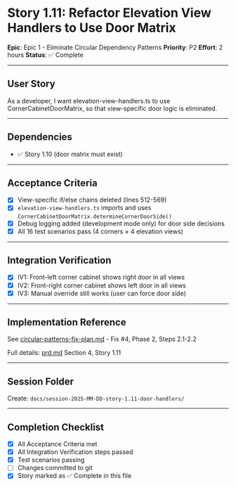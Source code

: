 # Story 1.11: Refactor Elevation View Handlers to Use Door Matrix

**Epic**: Epic 1 - Eliminate Circular Dependency Patterns
**Priority**: P2
**Effort**: 2 hours
**Status**: ✅ Complete

---

## User Story

As a developer,
I want elevation-view-handlers.ts to use CornerCabinetDoorMatrix,
so that view-specific door logic is eliminated.

---

## Dependencies

- ✅ Story 1.10 (door matrix must exist)

---

## Acceptance Criteria

- [x] View-specific if/else chains deleted (lines 512-569)
- [x] `elevation-view-handlers.ts` imports and uses `CornerCabinetDoorMatrix.determineCornerDoorSide()`
- [x] Debug logging added (development mode only) for door side decisions
- [x] All 16 test scenarios pass (4 corners × 4 elevation views)

---

## Integration Verification

- [x] IV1: Front-left corner cabinet shows right door in all views
- [x] IV2: Front-right corner cabinet shows left door in all views
- [x] IV3: Manual override still works (user can force door side)

---

## Implementation Reference

See [circular-patterns-fix-plan.md](../circular-patterns-fix-plan.md) - Fix #4, Phase 2, Steps 2.1-2.2

Full details: [prd.md](../prd.md) Section 4, Story 1.11

---

## Session Folder

Create: `docs/session-2025-MM-DD-story-1.11-door-handlers/`

---

## Completion Checklist

- [x] All Acceptance Criteria met
- [x] All Integration Verification steps passed
- [x] Test scenarios passing
- [ ] Changes committed to git
- [x] Story marked as ✅ Complete in this file
